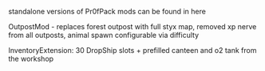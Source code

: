 standalone versions of Pr0fPack mods can be found in here

OutpostMod - replaces forest outpost with full styx map, removed xp nerve from all outposts, animal spawn configurable via difficulty

InventoryExtension: 30 DropShip slots + prefilled canteen and o2 tank from the workshop
